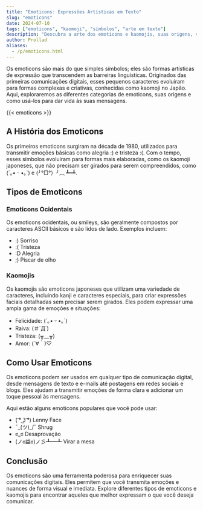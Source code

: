 ```yaml
---
title: "Emoticons: Expressões Artísticas em Texto"
slug: "emoticons"
date: 2024-07-10
tags: ["emoticons", "kaomoji", "símbolos", "arte em texto"]
description: "Descubra a arte dos emoticons e kaomojis, suas origens, variações e como usá-los para expressar emoções e decorar suas mensagens de forma criativa."
author: Prollad
aliases:
  - /p/emoticons.html
---
```


Os emoticons são mais do que simples símbolos; eles são formas artísticas de expressão que transcendem as barreiras linguísticas. Originados das primeiras comunicações digitais, esses pequenos caracteres evoluíram para formas complexas e criativas, conhecidas como kaomoji no Japão. Aqui, exploraremos as diferentes categorias de emoticons, suas origens e como usá-los para dar vida às suas mensagens.

{{< emoticons >}}

## A História dos Emoticons

Os primeiros emoticons surgiram na década de 1980, utilizados para transmitir emoções básicas como alegria :) e tristeza :(. Com o tempo, esses símbolos evoluíram para formas mais elaboradas, como os kaomoji japoneses, que não precisam ser girados para serem compreendidos, como (´｡• ᵕ •｡`) e (╯°□°）╯︵ ┻━┻.

## Tipos de Emoticons

### Emoticons Ocidentais

Os emoticons ocidentais, ou smileys, são geralmente compostos por caracteres ASCII básicos e são lidos de lado. Exemplos incluem:
- :) Sorriso
- :( Tristeza
- :D Alegria
- ;) Piscar de olho

### Kaomojis

Os kaomojis são emoticons japoneses que utilizam uma variedade de caracteres, incluindo kanji e caracteres especiais, para criar expressões faciais detalhadas sem precisar serem girados. Eles podem expressar uma ampla gama de emoções e situações:
- Felicidade: (´｡• ᵕ •｡`)
- Raiva: (＃`Д´)
- Tristeza: (╥﹏╥)
- Amor: (´∀｀)♡

## Como Usar Emoticons

Os emoticons podem ser usados em qualquer tipo de comunicação digital, desde mensagens de texto e e-mails até postagens em redes sociais e blogs. Eles ajudam a transmitir emoções de forma clara e adicionar um toque pessoal às mensagens.

Aqui estão alguns emoticons populares que você pode usar:
- ( ͡° ͜ʖ ͡°) Lenny Face
- ¯\_(ツ)_/¯ Shrug
- ಠ_ಠ Desaprovação
- (ノಠ益ಠ)ノ彡┻━┻ Virar a mesa

## Conclusão

Os emoticons são uma ferramenta poderosa para enriquecer suas comunicações digitais. Eles permitem que você transmita emoções e nuances de forma visual e imediata. Explore diferentes tipos de emoticons e kaomojis para encontrar aqueles que melhor expressam o que você deseja comunicar.